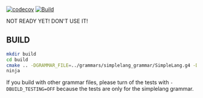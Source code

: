 [![codecov](https://codecov.io/gh/OMH4ck/PolyGlot/branch/main/graph/badge.svg)](https://codecov.io/gh/OMH4ck/PolyGlot)
[![Build](https://github.com/OMH4ck/PolyGlot/actions/workflows/ci.yml/badge.svg)](https://github.com/OMH4ck/PolyGlot/actions/workflows/ci.yml)


NOT READY YET! DON'T USE IT!

## BUILD
```bash
mkdir build
cd build
cmake .. -DGRAMMAR_FILE=../grammars/simplelang_grammar/SimpleLang.g4 -DCMAKE_BUILD_TYPE=Debug -G Ninja
ninja
```

If you build with other grammar files, please turn of the tests with `-DBUILD_TESTING=OFF` because the tests are only for the simplelang grammar.
